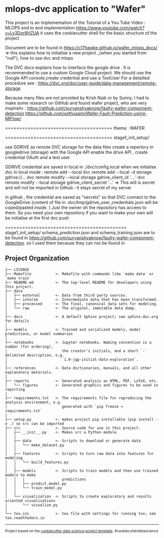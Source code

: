 mlops-dvc
application to "Wafer"
==============================
This project is an implementation of the Tutorial of a You Tube Video : 
MLOPS end to end implementation https://www.youtube.com/watch?v=Ly3Dor8HZUA
it uses the cookiecutter shell for the basic structure of the project

Document are to be found in https://c17hawke.github.io/wafer_mlops_docs/
=> this explains how to initialise a new project _(when you started from "null"), how to use dvc and mlops

The DVC docs explains how to interface the google drive .
It is recommended to use a custom Google Cloud project.  We should use the Google API console,create credential and use a TestUser
For a detailled procedure see : https://dvc.org/doc/user-guide/data-management/remote-storage



Because many files are not provided by Krish Naik or by Sunny, I had to make some research on GitHub and found wafer project, who are very inspirativ :
https://github.com/suryanshyaknow/faulty-wafer-component-detection
https://github.com/sethusaim/Wafer-Fault-Prediction-using-MlFlow/


======================================
thema : WAFER

======================================
stage1_init_setup/

use GDRIVE as remote DVC storage for the data files
create a repertory in googledrive (storage)
with the Google API enable the drive API , create credential OAuth and a test user

GDRIVE credential are saved in local in ./dvc/config.local when  we initialise dvc in local mode :
remote add --local
dvc remote add --local -d storage gdrive://...
dvc remote modify --local storage gdrive_client_id '....'
dvc remote modify --local storage gdrive_client_secret '...'
=> This will is secret and will not be imported in Github : it stays secret of my server

in github , the credential are saved as "secrets" so that DVC connect to the GoogleDrive (content of file in .dvc/tmp/gdrive_user_credentials.json will be coped/pasted inside. ) Just the owner oh the repository has accees to them. So you need your own repository if you want to make your own
will be initialise at the first dvc push

===========================================
stage1_init_setup/
schema_prediction.json and schema_training.json are to be found in https://github.com/suryanshyaknow/faulty-wafer-component-detection. so I used them because they can not be found in 

Project Organization
------------

    ├── LICENSE
    ├── Makefile           <- Makefile with commands like `make data` or `make train`
    ├── README.md          <- The top-level README for developers using this project.
    ├── data
    │   ├── external       <- Data from third party sources.
    │   ├── interim        <- Intermediate data that has been transformed.
    │   ├── processed      <- The final, canonical data sets for modeling.
    │   └── raw            <- The original, immutable data dump.
    │
    ├── docs               <- A default Sphinx project; see sphinx-doc.org for details
    │
    ├── models             <- Trained and serialized models, model predictions, or model summaries
    │
    ├── notebooks          <- Jupyter notebooks. Naming convention is a number (for ordering),
    │                         the creator's initials, and a short `-` delimited description, e.g.
    │                         `1.0-jqp-initial-data-exploration`.
    │
    ├── references         <- Data dictionaries, manuals, and all other explanatory materials.
    │
    ├── reports            <- Generated analysis as HTML, PDF, LaTeX, etc.
    │   └── figures        <- Generated graphics and figures to be used in reporting
    │
    ├── requirements.txt   <- The requirements file for reproducing the analysis environment, e.g.
    │                         generated with `pip freeze > requirements.txt`
    │
    ├── setup.py           <- makes project pip installable (pip install -e .) so src can be imported
    ├── src                <- Source code for use in this project.
    │   ├── __init__.py    <- Makes src a Python module
    │   │
    │   ├── data           <- Scripts to download or generate data
    │   │   └── make_dataset.py
    │   │
    │   ├── features       <- Scripts to turn raw data into features for modeling
    │   │   └── build_features.py
    │   │
    │   ├── models         <- Scripts to train models and then use trained models to make
    │   │   │                 predictions
    │   │   ├── predict_model.py
    │   │   └── train_model.py
    │   │
    │   └── visualization  <- Scripts to create exploratory and results oriented visualizations
    │       └── visualize.py
    │
    └── tox.ini            <- tox file with settings for running tox; see tox.readthedocs.io


--------

<p><small>Project based on the <a target="_blank" href="https://drivendata.github.io/cookiecutter-data-science/">cookiecutter data science project template</a>. #cookiecutterdatascience</small></p>
